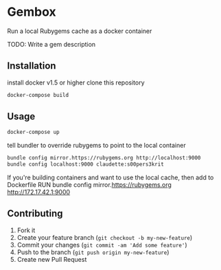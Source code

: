 # Gembox

Run a local Rubygems cache as a docker container


TODO: Write a gem description

## Installation

install docker v1.5 or higher
clone this repository

```bash
docker-compose build
```

## Usage

```bash
docker-compose up
```

tell bundler to override rubygems to point to the local container

```bash
bundle config mirror.https://rubygems.org http://localhost:9000
bundle config localhost:9000 claudette:s00pers3krit
```

If you're building containers and want to use the local cache, then add to Dockerfile
RUN bundle config mirror.https://rubygems.org http://172.17.42.1:9000

## Contributing

1. Fork it
2. Create your feature branch (`git checkout -b my-new-feature`)
3. Commit your changes (`git commit -am 'Add some feature'`)
4. Push to the branch (`git push origin my-new-feature`)
5. Create new Pull Request
